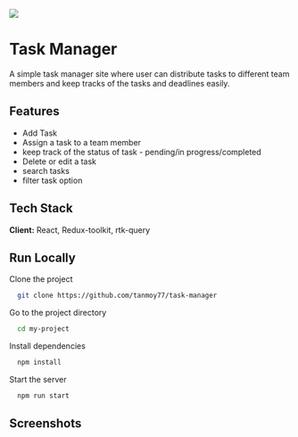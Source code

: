 ![](https://img.shields.io/badge/react-v18.2.0-brightgreen)

# Task Manager

A simple task manager site where user can distribute tasks to different team members and keep tracks of the tasks and deadlines easily.

## Features

- Add Task
- Assign a task to a team member
- keep track of the status of task - pending/in progress/completed
- Delete or edit a task
- search tasks
- filter task option

## Tech Stack

**Client:** React, Redux-toolkit, rtk-query

## Run Locally

Clone the project

```bash
  git clone https://github.com/tanmoy77/task-manager
```

Go to the project directory

```bash
  cd my-project
```

Install dependencies

```bash
  npm install
```

Start the server

```bash
  npm run start
```

## Screenshots
